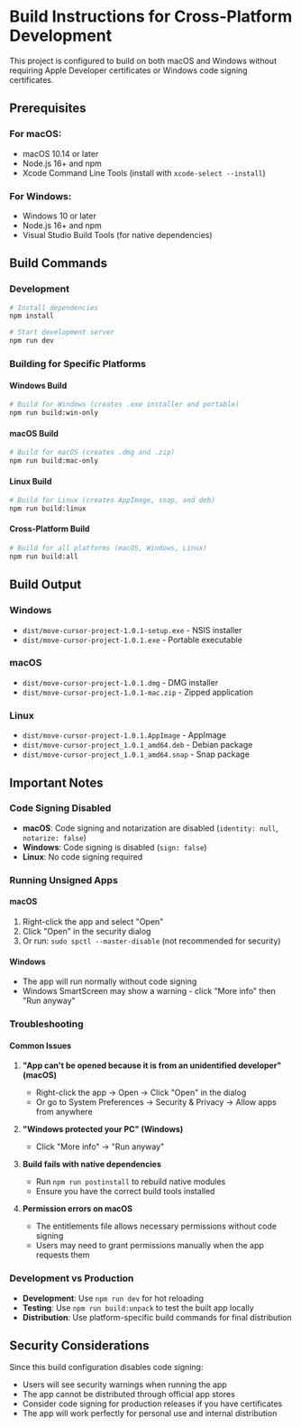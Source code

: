 # Build Instructions for Cross-Platform Development

This project is configured to build on both macOS and Windows without requiring Apple Developer certificates or Windows code signing certificates.

## Prerequisites

### For macOS:
- macOS 10.14 or later
- Node.js 16+ and npm
- Xcode Command Line Tools (install with `xcode-select --install`)

### For Windows:
- Windows 10 or later
- Node.js 16+ and npm
- Visual Studio Build Tools (for native dependencies)

## Build Commands

### Development
```bash
# Install dependencies
npm install

# Start development server
npm run dev
```

### Building for Specific Platforms

#### Windows Build
```bash
# Build for Windows (creates .exe installer and portable)
npm run build:win-only
```

#### macOS Build
```bash
# Build for macOS (creates .dmg and .zip)
npm run build:mac-only
```

#### Linux Build
```bash
# Build for Linux (creates AppImage, snap, and deb)
npm run build:linux
```

#### Cross-Platform Build
```bash
# Build for all platforms (macOS, Windows, Linux)
npm run build:all
```

## Build Output

### Windows
- `dist/move-cursor-project-1.0.1-setup.exe` - NSIS installer
- `dist/move-cursor-project-1.0.1.exe` - Portable executable

### macOS
- `dist/move-cursor-project-1.0.1.dmg` - DMG installer
- `dist/move-cursor-project-1.0.1-mac.zip` - Zipped application

### Linux
- `dist/move-cursor-project-1.0.1.AppImage` - AppImage
- `dist/move-cursor-project_1.0.1_amd64.deb` - Debian package
- `dist/move-cursor-project_1.0.1_amd64.snap` - Snap package

## Important Notes

### Code Signing Disabled
- **macOS**: Code signing and notarization are disabled (`identity: null`, `notarize: false`)
- **Windows**: Code signing is disabled (`sign: false`)
- **Linux**: No code signing required

### Running Unsigned Apps

#### macOS
1. Right-click the app and select "Open"
2. Click "Open" in the security dialog
3. Or run: `sudo spctl --master-disable` (not recommended for security)

#### Windows
- The app will run normally without code signing
- Windows SmartScreen may show a warning - click "More info" then "Run anyway"

### Troubleshooting

#### Common Issues

1. **"App can't be opened because it is from an unidentified developer" (macOS)**
   - Right-click the app → Open → Click "Open" in the dialog
   - Or go to System Preferences → Security & Privacy → Allow apps from anywhere

2. **"Windows protected your PC" (Windows)**
   - Click "More info" → "Run anyway"

3. **Build fails with native dependencies**
   - Run `npm run postinstall` to rebuild native modules
   - Ensure you have the correct build tools installed

4. **Permission errors on macOS**
   - The entitlements file allows necessary permissions without code signing
   - Users may need to grant permissions manually when the app requests them

### Development vs Production

- **Development**: Use `npm run dev` for hot reloading
- **Testing**: Use `npm run build:unpack` to test the built app locally
- **Distribution**: Use platform-specific build commands for final distribution

## Security Considerations

Since this build configuration disables code signing:
- Users will see security warnings when running the app
- The app cannot be distributed through official app stores
- Consider code signing for production releases if you have certificates
- The app will work perfectly for personal use and internal distribution
